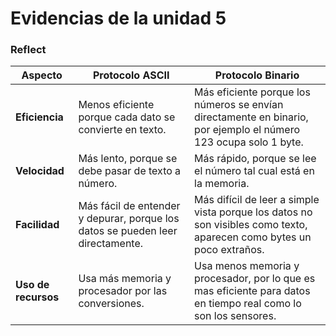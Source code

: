 
# Evidencias de la unidad 5

### Reflect

| Aspecto             | Protocolo ASCII                                                                                     | Protocolo Binario                                                                                          |
| ------------------- | --------------------------------------------------------------------------------------------------- | ---------------------------------------------------------------------------------------------------------- |
| **Eficiencia**      | Menos eficiente porque cada dato se convierte en texto.                   | Más eficiente porque los números se envían directamente en binario, por ejemplo el número 123 ocupa solo 1 byte.            |
| **Velocidad**       | Más lento, porque se debe pasar de texto a número.                                                 | Más rápido, porque se lee el número tal cual está en la memoria.                                              |
| **Facilidad**       | Más fácil de entender y depurar, porque los datos se pueden leer directamente. | Más difícil de leer a simple vista porque los datos no son visibles como texto, aparecen como bytes un poco extraños. |
| **Uso de recursos** | Usa más memoria y procesador por las conversiones.                                                  | Usa menos memoria y procesador, por lo que es mas eficiente para datos en tiempo real como lo son los sensores.                             |
